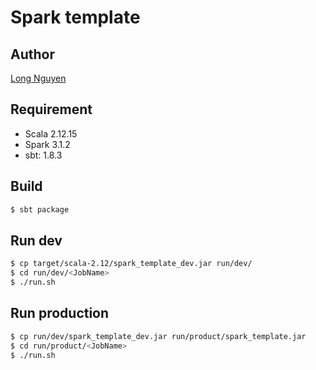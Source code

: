 # Spark template

## Author
[Long Nguyen](https://longcnttbkhn.github.io)

## Requirement

- Scala 2.12.15
- Spark 3.1.2
- sbt: 1.8.3

## Build

```bash
$ sbt package
```

## Run dev

```bash
$ cp target/scala-2.12/spark_template_dev.jar run/dev/
$ cd run/dev/<JobName>
$ ./run.sh
```

## Run production

```bash
$ cp run/dev/spark_template_dev.jar run/product/spark_template.jar
$ cd run/product/<JobName>
$ ./run.sh
```